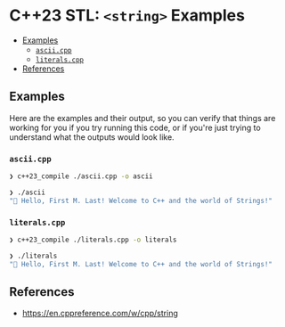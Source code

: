 # C++23 STL: `<string>` Examples

<!-- MarkdownTOC -->

- [Examples](#examples)
    - [`ascii.cpp`](#asciicpp)
    - [`literals.cpp`](#literalscpp)
- [References](#references)

<!-- /MarkdownTOC -->

<a id="examples"></a>
## Examples

Here are the examples and their output, so you can verify that things are working for you if you try running this code, or if you're just trying to understand what the outputs would look like.

<a id="asciicpp"></a>
### `ascii.cpp`

```bash
❯ c++23_compile ./ascii.cpp -o ascii

❯ ./ascii
"👋 Hello, First M. Last! Welcome to C++ and the world of Strings!"
```

<a id="literalscpp"></a>
### `literals.cpp`

```bash
❯ c++23_compile ./literals.cpp -o literals

❯ ./literals
"👋 Hello, First M. Last! Welcome to C++ and the world of Strings!"
```

<a id="references"></a>
## References

- https://en.cppreference.com/w/cpp/string

